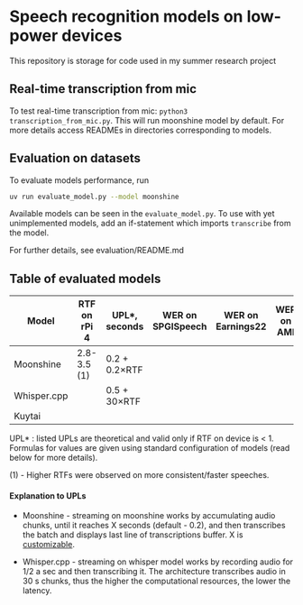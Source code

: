 # Speech recognition models on low-power devices

This repository is storage for code used in my summer research project

## Real-time transcription from mic

To test real-time transcription from mic: <code>python3 
transcription_from_mic.py</code>. This will run moonshine model by default.
For more details access READMEs in directories corresponding to models.

## Evaluation on datasets

To evaluate models performance, run
``` bash
uv run evaluate_model.py --model moonshine
```

Available models can be seen in the <code>evaluate_model.py</code>. To use with
yet unimplemented models, add an if-statement which imports <code>transcribe</code>
from the model.

For further details, see evaluation/README.md


## Table of evaluated models

| Model       | RTF on rPi 4 | UPL*, seconds | WER on SPGISpeech | WER on Earnings22 | WER on AMI | 
|-------------|--------------|---------------|-------------------|-------------------|------------| 
| Moonshine   | 2.8-3.5 (1)  | 0.2 + 0.2×RTF |                   |                   |            | 
| Whisper.cpp |              | 0.5 + 30×RTF  |                   |                   |            |
| Kuytai      |              |               |                   |                   |            |

UPL* : listed UPLs are theoretical and valid only if RTF on device is < 1. 
Formulas for values are given using standard configuration of models (read below for more details).

(1) - Higher RTFs were observed on more consistent/faster speeches.

#### Explanation to UPLs

* Moonshine - streaming on moonshine works by accumulating audio chunks, until it reaches
X seconds (default - 0.2), and then transcribes the batch and displays last line of 
transcriptions buffer. X is [customizable](https://github.com/DakPro/low_power_speech_recognition/tree/main/moonshine/src/live_trans.py#L20).

* Whisper.cpp - streaming on whisper model works by recording audio for 1/2 a sec and then 
transcribing it. The architecture transcribes audio in 30 s chunks, thus the higher
the computational resources, the lower the latency.